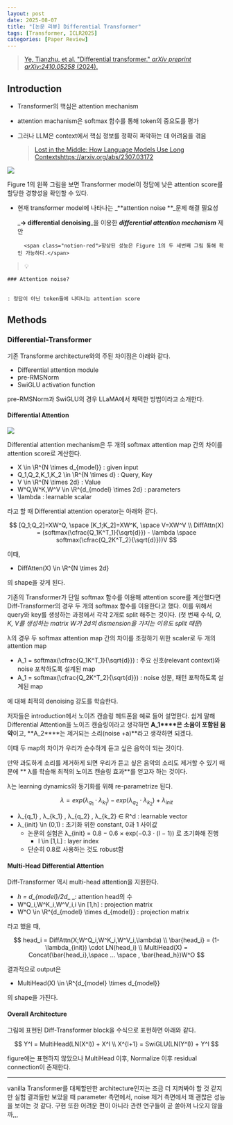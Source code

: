```yaml
---
layout: post
date: 2025-08-07
title: "[논문 리뷰] Differential Transformer"
tags: [Transformer, ICLR2025]
categories: [Paper Review]
---
```


> [Ye, Tianzhu, et al. "Differential transformer." ](https://arxiv.org/abs/2410.05258)[_arXiv preprint arXiv:2410.05258_](https://arxiv.org/abs/2410.05258)[ (2024).](https://arxiv.org/abs/2410.05258)



## Introduction

- Transformer의 핵심은 attention mechanism
- attention machanism은 softmax 함수를 통해 token의 중요도를 평가
- 그러나 LLM은 context에서 핵심 정보를 정확히 파악하는 데 어려움을 겪음

	> [Lost in the Middle: How Language Models Use Long Contextshttps://arxiv.org/abs/2307.03172](https://arxiv.org/abs/2307.03172)


![](https://prod-files-secure.s3.us-west-2.amazonaws.com/542b861c-36a8-4051-84e5-8804b6728dba/9083ea56-691a-4752-ae26-47f403431ac8/image.png?X-Amz-Algorithm=AWS4-HMAC-SHA256&X-Amz-Content-Sha256=UNSIGNED-PAYLOAD&X-Amz-Credential=ASIAZI2LB4666X7CVY2T%2F20250917%2Fus-west-2%2Fs3%2Faws4_request&X-Amz-Date=20250917T003719Z&X-Amz-Expires=3600&X-Amz-Security-Token=IQoJb3JpZ2luX2VjEB8aCXVzLXdlc3QtMiJHMEUCIE5Zs%2FEcQbowxV8a8OSCxezfhm4Vyl0xuAzOSS%2F0WmUcAiEAm5H2W2uHULlcPLl4OJbz%2BqC81Xtyik0wB5m21HEYXEsqiAQImP%2F%2F%2F%2F%2F%2F%2F%2F%2F%2FARAAGgw2Mzc0MjMxODM4MDUiDBUypoENF2cutvZJZCrcA2TZDcMR7BEiyK1QO2U7z2fb4CMO2rF4%2FHg9p15HOzsXfWVlYmGXylgao23Cofp%2FmQTOQl6VFI1bGqlrUyrySbNkHAkmNuZYTA7bt3WllcMDHilP3d9hjMgYge4YWwZVg3ZUeLgkuRpN2vCNnMANqfGzzOtIFTO3S6rJUrs3ZG5DEONW%2BsIBohZMjAoSWrGp5sjHAanIBOs2Rqf15VFKY5Ruu741qY2Kq5TQF0RnNcndUdUyOPYpIKvqC8IfdK7Q3ydKcFf4IGLqZEh4VDMfqV%2FqXN3RGWFUPbmdff0gqGNSWU8gFT%2BBeYG8DHckIOLDmqOexnRPhxPu8bsuLT2jrxpiTTPrXv0sM8%2BnPrUS8J4tQY8PrJNxRmOfnnHppZcjX0av2i18l5t120W9CEbBCQt54Qnu3Pc8d1om1l1a%2FU8yBWKW1SilQdBrAUgPxyhTLprMxe%2BAOX7OwuBnDTkMPRTVONKLO%2FoapcumaPq16vb%2Fb8wXaVYlFA%2BKbxsnCjV2VNcadqETG6B1ENJerIh5Q0Ia84xpKoi9sd5%2FJ2atbDubxblpyo3dEhdNqxYGH7ztZADqfqFeI16FaLAoid0dP37ILv93g64tincSZ5Eb1jiju3nfCnVGhfIXkHhVMKPbp8YGOqUBM42v9ciEpQhQALX57XKHdCEyhs2YLXMgiYP1AT2gs6L7Hl4cwGbHuITwPJEv0l8O%2BepYkRWyWo2rAIVIjXGRevNGBb6gW9YmcIUyblmLpbLyJKuYqnYVRKKOhB007VA76lJj4%2F%2BDzirgEwq3NCnZqSMeUqU8BknJ%2F%2B6HGlJIpk6RPLyiSPLxmKbfkXEnA0baE7tNh9gOpFFaLd4FzjsxALk5ImpL&X-Amz-Signature=53bbe30e44094bb378b31fb139b5ee15badf0efebb1a8b7eb0f09f1ce7e24181&X-Amz-SignedHeaders=host&x-amz-checksum-mode=ENABLED&x-id=GetObject)


Figure 1의 왼쪽 그림을 보면 Transformer model이 정답에 낮은 attention score를 할당한 경향성을 확인할 수 있다.

- 현재 transformer model에 나타나는 _**attention noise **_문제 해결 필요성

	_**→ differential denoising**_을 이용한 _**differential attention mechanism**_ 제안


		<span class="notion-red">향상된 성능은 Figure 1의 두 세번째 그림 통해 확인 가능하다.</span>


> 💡 


	### Attention noise?


	: 정답이 아닌 token들에 나타나는 attention score



## Methods



### Differential-Transformer


기존 Transforme architecture와의 주된 차이점은 아래와 같다.

- Differential attention module
- pre-RMSNorm
- SwiGLU activation function

pre-RMSNorm과 SwiGLU의 경우 LLaMA에서 채택한 방법이라고 소개한다.



#### Differential Attention


![](https://prod-files-secure.s3.us-west-2.amazonaws.com/542b861c-36a8-4051-84e5-8804b6728dba/116d70b2-1963-4810-9167-f4c7d8a06e8f/image.png?X-Amz-Algorithm=AWS4-HMAC-SHA256&X-Amz-Content-Sha256=UNSIGNED-PAYLOAD&X-Amz-Credential=ASIAZI2LB4666X7CVY2T%2F20250917%2Fus-west-2%2Fs3%2Faws4_request&X-Amz-Date=20250917T003719Z&X-Amz-Expires=3600&X-Amz-Security-Token=IQoJb3JpZ2luX2VjEB8aCXVzLXdlc3QtMiJHMEUCIE5Zs%2FEcQbowxV8a8OSCxezfhm4Vyl0xuAzOSS%2F0WmUcAiEAm5H2W2uHULlcPLl4OJbz%2BqC81Xtyik0wB5m21HEYXEsqiAQImP%2F%2F%2F%2F%2F%2F%2F%2F%2F%2FARAAGgw2Mzc0MjMxODM4MDUiDBUypoENF2cutvZJZCrcA2TZDcMR7BEiyK1QO2U7z2fb4CMO2rF4%2FHg9p15HOzsXfWVlYmGXylgao23Cofp%2FmQTOQl6VFI1bGqlrUyrySbNkHAkmNuZYTA7bt3WllcMDHilP3d9hjMgYge4YWwZVg3ZUeLgkuRpN2vCNnMANqfGzzOtIFTO3S6rJUrs3ZG5DEONW%2BsIBohZMjAoSWrGp5sjHAanIBOs2Rqf15VFKY5Ruu741qY2Kq5TQF0RnNcndUdUyOPYpIKvqC8IfdK7Q3ydKcFf4IGLqZEh4VDMfqV%2FqXN3RGWFUPbmdff0gqGNSWU8gFT%2BBeYG8DHckIOLDmqOexnRPhxPu8bsuLT2jrxpiTTPrXv0sM8%2BnPrUS8J4tQY8PrJNxRmOfnnHppZcjX0av2i18l5t120W9CEbBCQt54Qnu3Pc8d1om1l1a%2FU8yBWKW1SilQdBrAUgPxyhTLprMxe%2BAOX7OwuBnDTkMPRTVONKLO%2FoapcumaPq16vb%2Fb8wXaVYlFA%2BKbxsnCjV2VNcadqETG6B1ENJerIh5Q0Ia84xpKoi9sd5%2FJ2atbDubxblpyo3dEhdNqxYGH7ztZADqfqFeI16FaLAoid0dP37ILv93g64tincSZ5Eb1jiju3nfCnVGhfIXkHhVMKPbp8YGOqUBM42v9ciEpQhQALX57XKHdCEyhs2YLXMgiYP1AT2gs6L7Hl4cwGbHuITwPJEv0l8O%2BepYkRWyWo2rAIVIjXGRevNGBb6gW9YmcIUyblmLpbLyJKuYqnYVRKKOhB007VA76lJj4%2F%2BDzirgEwq3NCnZqSMeUqU8BknJ%2F%2B6HGlJIpk6RPLyiSPLxmKbfkXEnA0baE7tNh9gOpFFaLd4FzjsxALk5ImpL&X-Amz-Signature=1dac3c1b7538df3b2a64fb8ceab92e05aa7600753c9b9863ccb204f4625de993&X-Amz-SignedHeaders=host&x-amz-checksum-mode=ENABLED&x-id=GetObject)


Differential attention mechanism은 두 개의 softmax attention map 간의 차이를 attention score로 계산한다.

- X \in \R^{N \times d\_{model}} : given input
- Q\_1,Q\_2,K\_1,K\_2 \in \R^{N \times d} : Query, Key
- V \in \R^{N \times 2d} : Value
- W^Q,W^K,W^V \in \R^{d\_{model} \times 2d} : parameters
- \lambda : learnable scalar

라고 할 때 Differential attention operator는 아래와 같다.


$$
[Q_1;Q_2]=XW^Q, \space [K_1;K_2]=XW^K, \space V=XW^V \\
DiffAttn(X) = (softmax(\cfrac{Q_1K^T_1}{\sqrt{d}}) - \lambda \space softmax(\cfrac{Q_2K^T_2}{\sqrt{d}}))V
$$


이때,

- DiffAtten(X) \in \R^{N \times 2d}

의 shape을 갖게 된다.


기존의 Transformer가 단일 softmax 함수를 이용해 attention score를 계산했다면 Diff-Transformer의 경우 두 개의 softmax 함수를 이용한다고 했다. 이를 위해서 query와 key를 생성하는 과정에서 각각 2개로 split 해주는 것이다. <span class="notion-red">(첫 번째 수식, </span><span class="notion-red">_Q, K, V를 생성하는 matrix W가 2d의 dismension을 가지는 이유도 split 때문_</span><span class="notion-red">)</span>


 λ의 경우 두 softmax attention map 간의 차이를 조정하기 위한 scaler로 두 개의 attention map

- A\_1 = softmax(\cfrac{Q\_1K^T\_1}{\sqrt{d}}) : 주요 신호(relevant context)와 noise 포착하도록 설계된 map
- A\_1 = softmax(\cfrac{Q\_2K^T\_2}{\sqrt{d}}) : noise 성분, 패턴 포착하도록 설계된 map 

에 대해 최적의 denoising 강도를 학습한다.


저자들은 introduction에서 노이즈 캔슬링 헤드폰을 예로 들어 설명한다. 쉽게 말해 Differential Attention을 노이즈 캔슬링이라고 생각하면 **A\_1****은 소음이 포함된 음악**이고, **A\_2****는 제거되는 소리(noise +a)**라고 생각하면 되겠다. 


이때 두 map의 차이가 우리가 순수하게 듣고 싶은 음악이 되는 것이다. 


만약 과도하게 소리를 제거하게 되면 우리가 듣고 싶은 음악의 소리도 제거할 수 있기 때문에 ** λ를 학습해 최적의 노이즈 캔슬링 효과**를 얻고자 하는 것이다.


λ는 learning dynamics와 동기화를 위해 re-parametrize 된다.


$$
\lambda = exp(\lambda_{q_1} \cdot \lambda_{k_1}) - exp(\lambda_{q_2} \cdot \lambda_{k_2}) + \lambda_{init}
$$

- λ\_{q\_1} , λ\_{k\_1} , λ\_{q\_2} , λ\_{k\_2} ∈ R^d : learnable vector
- λ\_{init} \in (0,1) : 초기화 위한 constant, 0과 1 사이값
	- 논문의 실험은 λ\_{init} = 0.8 − 0.6 × exp(−0.3 · (l − 1)) 로 초기화해 진행
		- l \in [1,L] : layer index
	- 단순히 0.8로 사용하는 것도 robust함


#### **Multi-Head Differential Attention**


Diff-Transformer 역시 multi-head attention을 지원한다.

- _h = d\_{model}/2d__ _: attention head의 수
- W^Q\_i,W^K\_i,W^V\_i,i \in [1,h] : projection matrix
- W^O \in \R^{d\_{model} \times d\_{model}} : projection matrix

라고 했을 때,


$$
head_i = DiffAttn(X;W^Q_i,W^K_i,W^V_i,\lambda) \\
\bar{head_i} = (1-\lambda_{init}) \cdot LN(head_i) \\
MultiHead(X) = Concat(\bar{head_i},\space ... \space , \bar{head_h})W^O
$$


결과적으로 output은

- MultiHead(X) \in \R^{d\_{model} \times d\_{model}}

의 shape을 가진다.



#### Overall Architecture


그림에 표현된 Diff-Transformer block을 수식으로 표현하면 아래와 같다.


$$
Y^l = MultiHead(LN(X^l)) + X^l \\
X^{l+1} = SwiGLU(LN(Y^l)) + Y^l
$$


figure에는 표현하지 않았으나 MultiHead 이후, Normalize 이후 residual connection이 존재한다.


---


vanilla Transformer를 대체할만한 architecture인지는 조금 더 지켜봐야 할 것 같지만 실험 결과들만 보았을 때 parameter 측면에서, noise 제거 측면에서 꽤 괜찮은 성능을 보이는 것 같다. 구현 또한 어려운 편이 아니라 관련 연구들이 곧 쏟아져 나오지 않을까,,,

